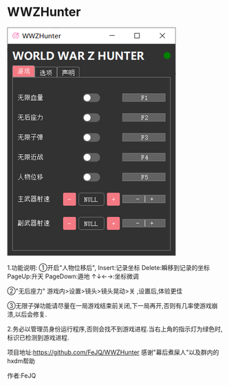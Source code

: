 # WWZHunter
![Image text](https://github.com/FeJQ/WWZHunter/blob/master/GUI.png)

1.功能说明:
①开启"人物位移后",
Insert:记录坐标
Delete:瞬移到记录的坐标
PageUp:升天
PageDown:遁地
↑↓←→:坐标微调

②"无后座力"
游戏内>设置>镜头>镜头晃动>关 ,设置后,体验更佳

③无限子弹功能请尽量在一局游戏结束前关闭,下一局再开,否则有几率使游戏崩溃,以后会修复.


2.务必以管理员身份运行程序,否则会找不到游戏进程.当右上角的指示灯为绿色时,标识已检测到游戏进程.

项目地址:https://github.com/FeJQ/WWZHunter
感谢"幕后煮屎人"以及群内的hxdm帮助

作者:FeJQ

